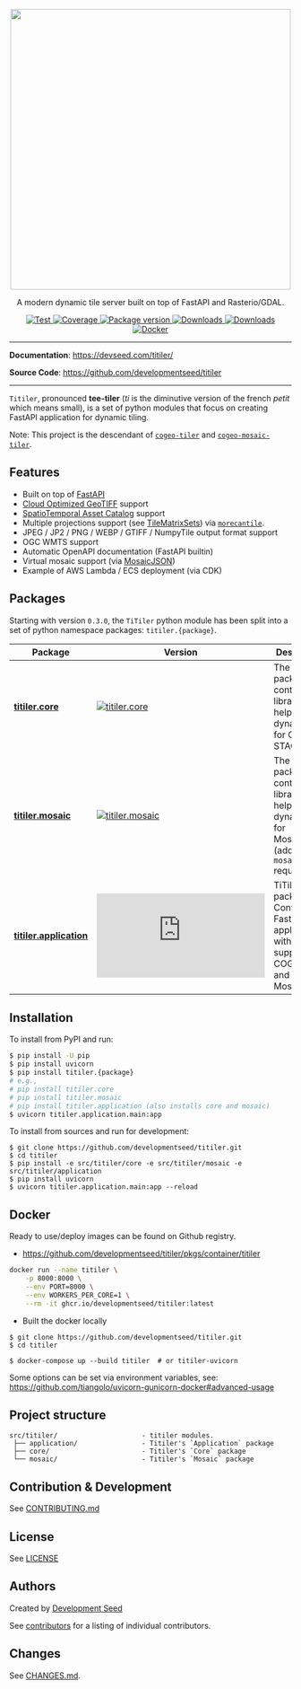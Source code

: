 <p align="center">
  <img width="500" src="https://user-images.githubusercontent.com/10407788/172713196-77ec7803-3b6b-43a7-b77e-8bf68bd8e51b.png"/>
  <p align="center">A modern dynamic tile server built on top of FastAPI and Rasterio/GDAL.</p>
</p>

<p align="center">
  <a href="https://github.com/developmentseed/titiler/actions?query=workflow%3ACI" target="_blank">
      <img src="https://github.com/developmentseed/titiler/workflows/CI/badge.svg" alt="Test">
  </a>
  <a href="https://codecov.io/gh/developmentseed/titiler" target="_blank">
      <img src="https://codecov.io/gh/developmentseed/titiler/branch/master/graph/badge.svg" alt="Coverage">
  </a>
  <a href="https://pypi.org/project/titiler" target="_blank">
      <img src="https://img.shields.io/pypi/v/titiler?color=%2334D058&label=pypi%20package" alt="Package version">
  </a>
  <a href="https://github.com/developmentseed/titiler/blob/master/LICENSE" target="_blank">
      <img src="https://img.shields.io/github/license/developmentseed/titiler.svg" alt="Downloads">
  </a>
  <a href="https://mybinder.org/v2/gh/developmentseed/titiler/master" target="_blank">
      <img src="https://mybinder.org/badge_logo.svg" alt="Downloads">
  </a>
  <a href="https://hub.docker.com/r/developmentseed/titiler" target="_blank">
      <img src="https://img.shields.io/docker/v/developmentseed/titiler?color=%2334D058&label=docker%20hub" alt="Docker">
  </a>
</p>

---

**Documentation**: <a href="https://devseed.com/titiler/" target="_blank">https://devseed.com/titiler/</a>

**Source Code**: <a href="https://github.com/developmentseed/titiler" target="_blank">https://github.com/developmentseed/titiler</a>

---

`Titiler`, pronounced **tee-tiler** (*ti* is the diminutive version of the french *petit* which means small), is a set of python modules that focus on creating FastAPI application for dynamic tiling.

Note: This project is the descendant of [`cogeo-tiler`](https://github.com/developmentseed/cogeo-tiler) and [`cogeo-mosaic-tiler`](https://github.com/developmentseed/cogeo-mosaic-tiler).

## Features

- Built on top of [FastAPI](https://fastapi.tiangolo.com)
- [Cloud Optimized GeoTIFF](http://www.cogeo.org/) support
- [SpatioTemporal Asset Catalog](https://stacspec.org) support
- Multiple projections support (see [TileMatrixSets](https://www.ogc.org/standards/tms)) via [`morecantile`](https://github.com/developmentseed/morecantile).
- JPEG / JP2 / PNG / WEBP / GTIFF / NumpyTile output format support
- OGC WMTS support
- Automatic OpenAPI documentation (FastAPI builtin)
- Virtual mosaic support (via [MosaicJSON](https://github.com/developmentseed/mosaicjson-spec/))
- Example of AWS Lambda / ECS deployment (via CDK)

## Packages

Starting with version `0.3.0`, the `TiTiler` python module has been split into a set of python namespace packages: `titiler.{package}`.

| Package | Version |  Description
| ------- | ------- |-------------
[**titiler.core**](https://github.com/developmentseed/titiler/tree/master/src/titiler/core) | [![titiler.core](https://img.shields.io/pypi/v/titiler.core?color=%2334D058&label=pypi)](https://pypi.org/project/titiler.core) | The `Core` package contains libraries to help create a  dynamic tiler for COG and STAC
[**titiler.mosaic**](https://github.com/developmentseed/titiler/tree/master/src/titiler/mosaic) | [![titiler.mosaic](https://img.shields.io/pypi/v/titiler.mosaic?color=%2334D058&label=pypi)](https://pypi.org/project/titiler.mosaic) | The `mosaic` package contains libraries to help create a dynamic tiler for MosaicJSON (adds `cogeo-mosaic` requirement)
[**titiler.application**](https://github.com/developmentseed/titiler/tree/master/src/titiler/application) | [![titiler.application](https://img.shields.io/pypi/v/titiler.application?color=%2334D058&label=pypi)](https://pypi.org/project/titiler.application) | TiTiler's `demo` package. Contains a FastAPI application with full support of COG, STAC and MosaicJSON


## Installation

To install from PyPI and run:

```bash
$ pip install -U pip
$ pip install uvicorn
$ pip install titiler.{package}
# e.g.,
# pip install titiler.core
# pip install titiler.mosaic
# pip install titiler.application (also installs core and mosaic)
$ uvicorn titiler.application.main:app
```

To install from sources and run for development:

```
$ git clone https://github.com/developmentseed/titiler.git
$ cd titiler
$ pip install -e src/titiler/core -e src/titiler/mosaic -e src/titiler/application
$ pip install uvicorn
$ uvicorn titiler.application.main:app --reload
```

## Docker

Ready to use/deploy images can be found on Github registry.

- https://github.com/developmentseed/titiler/pkgs/container/titiler

```bash
docker run --name titiler \
    -p 8000:8000 \
    --env PORT=8000 \
    --env WORKERS_PER_CORE=1 \
    --rm -it ghcr.io/developmentseed/titiler:latest
```

- Built the docker locally
```
$ git clone https://github.com/developmentseed/titiler.git
$ cd titiler

$ docker-compose up --build titiler  # or titiler-uvicorn
```

Some options can be set via environment variables, see: https://github.com/tiangolo/uvicorn-gunicorn-docker#advanced-usage

## Project structure

```
src/titiler/                     - titiler modules.
 ├── application/                - Titiler's `Application` package
 ├── core/                       - Titiler's `Core` package
 └── mosaic/                     - Titiler's `Mosaic` package
```

## Contribution & Development

See [CONTRIBUTING.md](https://github.com/developmentseed/titiler/blob/master/CONTRIBUTING.md)

## License

See [LICENSE](https://github.com/developmentseed/titiler/blob/master/LICENSE)

## Authors

Created by [Development Seed](<http://developmentseed.org>)

See [contributors](https://github.com/developmentseed/titiler/graphs/contributors) for a listing of individual contributors.

## Changes

See [CHANGES.md](https://github.com/developmentseed/titiler/blob/master/CHANGES.md).
